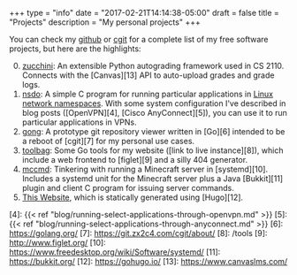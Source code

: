 +++
type = "info"
date = "2017-02-21T14:14:38-05:00"
draft = false
title = "Projects"
description = "My personal projects"
+++

You can check my [github][1] or [cgit][2] for a complete list of my free
software projects, but here are the highlights:

0. [zucchini][p0]: An extensible Python autograding framework used in CS
   2110\. Connects with the [Canvas][13] API to auto-upload grades and
   grade logs.
1. [nsdo][p1]: A simple C program for running particular applications in [Linux
   network namespaces][3]. With some system configuration I've described in
   blog posts ([OpenVPN][4], [Cisco AnyConnect][5]), you can use it to run
   particular applications in VPNs.
2. [gong][p2]: A prototype git repository viewer written in [Go][6] intended to
   be a reboot of [cgit][7] for my personal use cases.
3. [toolbag][p3]: Some Go tools for my website ([link to live instance][8]),
   which include a web
   frontend to [figlet][9] and a silly 404 generator.
4. [mccmd][p4]: Tinkering with running a Minecraft server in [systemd][10].
   Includes a systemd unit for the Minecraft server plus a Java [Bukkit][11]
   plugin and client C program for issuing server commands.
5. [This Website][p5], which is statically generated using [Hugo][12].

[1]: https://github.com/ausbin/
[2]: https://code.austinjadams.com/
[3]: https://lwn.net/Articles/580893/
[4]: {{< ref "blog/running-select-applications-through-openvpn.md" >}}
[5]: {{< ref "blog/running-select-applications-through-anyconnect.md" >}}
[6]: https://golang.org/
[7]: https://git.zx2c4.com/cgit/about/
[8]: /tools
[9]: http://www.figlet.org/
[10]: https://www.freedesktop.org/wiki/Software/systemd/
[11]: https://bukkit.org/
[12]: https://gohugo.io/
[13]: https://www.canvaslms.com/

[p0]: https://github.com/zucchini/zucchini
[p1]: https://github.com/ausbin/nsdo
[p2]: https://github.com/ausbin/gong
[p3]: https://github.com/ausbin/toolbag
[p4]: https://github.com/ausbin/mccmd
[p5]: https://github.com/ausbin/webzone
